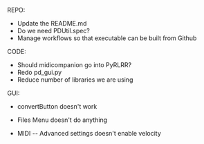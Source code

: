 REPO:
- Update the README.md
- Do we need PDUtil.spec?
- Manage workflows so that executable can be built from Github

CODE:
- Should midicompanion go into PyRLRR?
- Redo pd_gui.py
- Reduce number of libraries we are using

GUI:
- convertButton doesn't work
- Files Menu doesn't do anything

- MIDI
-- Advanced settings doesn't enable velocity